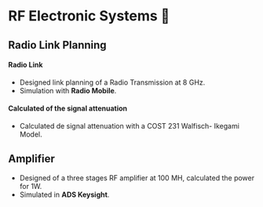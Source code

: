 # RF Electronic Systems 📡



## Radio Link Planning
#### Radio Link 
- Designed link planning of a Radio Transmission at 8 GHz.
- Simulation with **Radio Mobile**.


#### Calculated of the signal attenuation 
- Calculated de signal attenuation with a COST 231 Walfisch- Ikegami Model.


## Amplifier 
- Designed of a three stages RF amplifier at 100 MH, calculated the power for 1W.
- Simulated in **ADS Keysight**.



